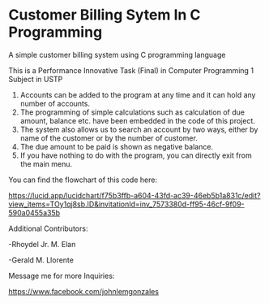 # Customer Billing Sytem In C Programming
A simple customer billing system using C programming language

This is a Performance Innovative Task (Final)
in Computer Programming 1 Subject in USTP

1. Accounts can be added to the program at any time and it can hold any number of accounts.
2. The programming of simple calculations such as calculation of due amount, balance etc. have been embedded in the code of this project.
3. The system also allows us to search an account by two ways, either by name of the customer or by the number of customer.
4. The due amount to be paid is shown as negative balance.
5. If you have nothing to do with the program, you can directly exit from the main menu.

You can find the flowchart of this code here:

https://lucid.app/lucidchart/f75b3ffb-a604-43fd-ac39-46eb5b1a831c/edit?view_items=TOy1qj8sb.ID&invitationId=inv_7573380d-ff95-46cf-9f09-590a0455a35b

Additional Contributors:

-Rhoydel Jr. M. Elan

-Gerald M. Llorente

Message me for more Inquiries:

https://www.facebook.com/johnlemgonzales
